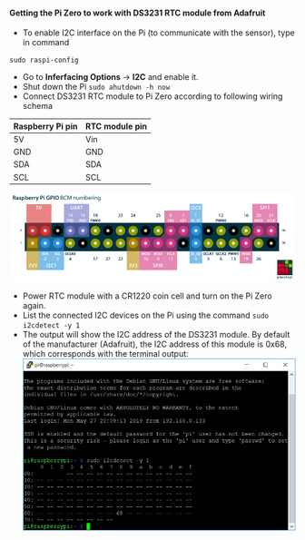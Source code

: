 #### Getting the Pi Zero to work with DS3231 RTC module from Adafruit 
- To enable I2C interface on the Pi (to communicate with the sensor), type in command
```
sudo raspi-config
```
- Go to **Inferfacing Options** -> **I2C** and enable it.
- Shut down the Pi `sudo ahutdown -h now`
- Connect DS3231 RTC module to Pi Zero according to following wiring schema

Raspberry Pi pin | RTC module pin 
---------|----------
 5V | Vin 
 GND | GND 
 SDA | SDA
 SCL | SCL

![](../media/raspberry-pi-pinout.png)

- Power RTC module with a CR1220 coin cell and turn on the Pi Zero again. 
- List the connected I2C devices on the Pi using the command `sudo i2cdetect -y 1`
- The output will show the I2C address of the DS3231 module. By default of the manufacturer (Adafruit), the I2C address of this module is 0x68, which corresponds with the terminal output:
![](../media/screenshot1.PNG)

